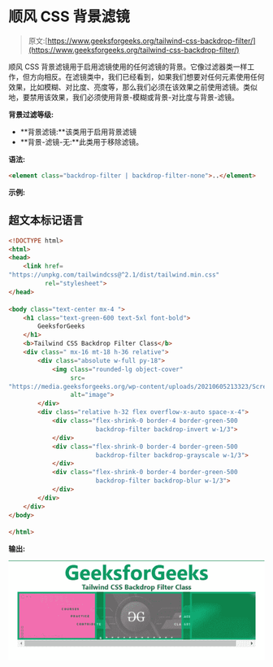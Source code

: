 # 顺风 CSS 背景滤镜

> 原文:[https://www.geeksforgeeks.org/tailwind-css-backdrop-filter/](https://www.geeksforgeeks.org/tailwind-css-backdrop-filter/)

顺风 CSS 背景滤镜用于启用滤镜使用的任何滤镜的背景。它像过滤器类一样工作，但方向相反。在滤镜类中，我们已经看到，如果我们想要对任何元素使用任何效果，比如模糊、对比度、亮度等，那么我们必须在该效果之前使用滤镜。类似地，要禁用该效果，我们必须使用背景-模糊或背景-对比度与背景-滤镜。

**背景过滤等级:**

*   **背景滤镜:**该类用于启用背景滤镜
*   **背景-滤镜-无:**此类用于移除滤镜。

**语法:**

```html
<element class="backdrop-filter | backdrop-filter-none">..</element>
```

**示例:**

## 超文本标记语言

```html
<!DOCTYPE html>
<html>
<head>
    <link href=
"https://unpkg.com/tailwindcss@^2.1/dist/tailwind.min.css"
          rel="stylesheet">
</head>

<body class="text-center mx-4 ">
    <h1 class="text-green-600 text-5xl font-bold">
        GeeksforGeeks
    </h1>
    <b>Tailwind CSS Backdrop Filter Class</b>
    <div class=" mx-16 mt-18 h-36 relative">
        <div class="absolute w-full py-18">
            <img class="rounded-lg object-cover" 
                 src=
"https://media.geeksforgeeks.org/wp-content/uploads/20210605213323/Screenshot20210605213311.png" 
                 alt="image">
        </div>
        <div class="relative h-32 flex overflow-x-auto space-x-4">
            <div class="flex-shrink-0 border-4 border-green-500 
                        backdrop-filter backdrop-invert w-1/3">
            </div>
            <div class="flex-shrink-0 border-4 border-green-500 
                        backdrop-filter backdrop-grayscale w-1/3">
            </div>
            <div class="flex-shrink-0 border-4 border-green-500 
                        backdrop-filter backdrop-blur w-1/3">
            </div>
        </div>
    </div>
</body>

</html>
```

**输出:**

![](img/47c677b441774930f65c394a75bd8095.png)